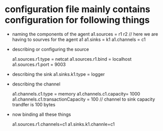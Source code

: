 # configuration file mainly contains configuration for following things
* naming the components of the agent 
    a1.sources = r1 r2  // here we are having to sourves for the agent a1
    a1.sinks = k1
    a1.channels = c1


* describing or configuring the source

    a1.sources.r1.type = netcat
    a1.sources.r1.bind = localhost
    a1.sources.r1.port = 9003


* describing the sink
    a1.sinks.k1.type = logger



* describing the channel

    a1.channels.c1.type = memory
    a1.channels.c1.capacity= 1000
    a1.channels.c1.transactionCapacity = 100  // channel to sink capacity trandfer is 100 bytes



* now binding all these things
   
    a1.sources.r1.channels=c1
    a1.sinks.k1.channle=c1

